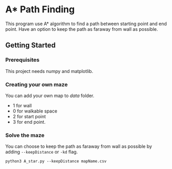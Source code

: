 # A* Path Finding
This program use A* algorithm to find a path between starting point and end point. Have an option to keep the path as faraway from wall as possible.

## Getting Started
### Prerequisites
This project needs numpy and matplotlib.

### Creating your own maze
You can add your own map to *data* folder.
- 1 for wall
- 0 for walkable space
- 2 for start point
- 3 for end point.

### Solve the maze
You can choose to keep the path as faraway from wall as possible by adding `--keepDistance` or `-kd` flag.
```
python3 A_star.py --keepDistance mapName.csv
```

